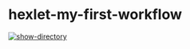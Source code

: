# hexlet-my-first-workflow

[![show-directory](https://github.com/adilqazy/hexlet-my-first-workflow/actions/workflows/blank.yml/badge.svg)][def]

[def]: https://github.com/adilqazy/hexlet-my-first-workflow/actions/workflows/blank.yml